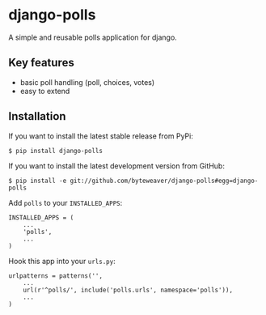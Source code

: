 django-polls
============

A simple and reusable polls application for django.

## Key features

* basic poll handling (poll, choices, votes)
* easy to extend

## Installation

If you want to install the latest stable release from PyPi:

    $ pip install django-polls

If you want to install the latest development version from GitHub:

    $ pip install -e git://github.com/byteweaver/django-polls#egg=django-polls

Add `polls` to your `INSTALLED_APPS`:

    INSTALLED_APPS = (
        ...
        'polls',
        ...
    )

Hook this app into your ``urls.py``:

    urlpatterns = patterns('',
        ...
        url(r'^polls/', include('polls.urls', namespace='polls')),
        ...
    )
